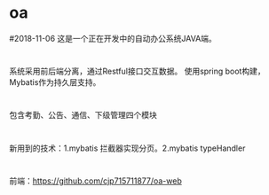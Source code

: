 # oa
#2018-11-06
这是一个正在开发中的自动办公系统JAVA端。
#
系统采用前后端分离，通过Restful接口交互数据。
使用spring boot构建，Mybatis作为持久层支持。
#
包含考勤、公告、通信、下级管理四个模块
#
新用到的技术：1.mybatis 拦截器实现分页。2.mybatis typeHandler
#
前端：https://github.com/cjp715711877/oa-web